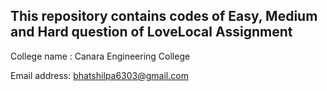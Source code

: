 ## This repository contains codes of Easy, Medium and Hard question of LoveLocal Assignment

College name : Canara Engineering College

Email address: bhatshilpa6303@gmail.com
